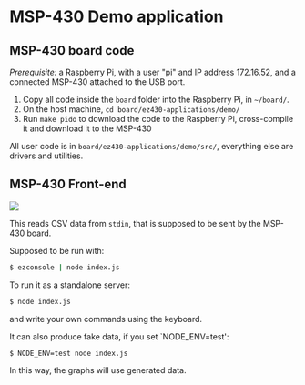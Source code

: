 MSP-430 Demo application
========================

MSP-430 board code
------------------

*Prerequisite:* a Raspberry Pi, with a user "pi" and IP address 172.16.52, and a connected MSP-430 attached to the USB port.

1. Copy all code inside the `board` folder into the Raspberry Pi, in `~/board/`.
2. On the host machine, `cd board/ez430-applications/demo/`
3. Run `make pido` to download the code to the Raspberry Pi, cross-compile it and download it to the MSP-430

All user code is in `board/ez430-applications/demo/src/`, everything else are drivers and utilities.

MSP-430 Front-end
-----------------
![](https://raw.github.com/PaulMougel/msp430/master/example.png)

This reads CSV data from `stdin`, that is supposed to be sent by the MSP-430 board.

Supposed to be run with:

```bash
$ ezconsole | node index.js
```

To run it as a standalone server:

```bash
$ node index.js
```

and write your own commands using the keyboard.

It can also produce fake data, if you set `NODE_ENV=test':

```bash
$ NODE_ENV=test node index.js
```

In this way, the graphs will use generated data.

